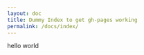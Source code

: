 ```yaml
---
layout: doc
title: Dummy Index to get gh-pages working
permalink: /docs/index/
---
```


hello world
